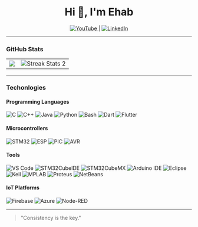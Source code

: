 <h1 align="center">Hi 👋, I'm Ehab </h1>

<p align="center">
  <a href="https://youtube.com/@EhabMagdyy" target="_blank">
    <img src="https://img.shields.io/badge/YouTube-%23FF0000?style=for-the-badge&logo=youtube&logoColor=white" alt="YouTube"/>
  </a> |
  <a href="https://www.linkedin.com/in/ehabmagdyy" target="_blank">
    <img src="https://img.shields.io/badge/LinkedIn-%230077B5?style=for-the-badge&logo=linkedin&logoColor=white" alt="LinkedIn"/>
  </a>
</p>

---

### GitHub Stats
<div align="center">
  <table>
    <tr>
      <td>
        <img src="https://github-readme-stats.vercel.app/api?username=EhabMagdyy&show_icons=true&hide=issues,prs&count_private=true&theme=radical"/>
      </td>
      <td>
        <img src="https://github-readme-streak-stats.herokuapp.com/?user=EhabMagdyy&theme=radical&hide_border=false" alt="Streak Stats 2"/>
      </td>
    </tr>
  </table>
</div>

---

### Techonlogies

#### **Programming Languages**
![C](https://img.shields.io/badge/C-%2300599C?style=for-the-badge&logo=c&logoColor=white) 
![C++](https://img.shields.io/badge/C%2B%2B-%2300599C?style=for-the-badge&logo=c%2B%2B&logoColor=white) 
![Java](https://img.shields.io/badge/Java-%23F7B93E?style=for-the-badge&logo=java&logoColor=white) 
![Python](https://img.shields.io/badge/Python-%233776AB?style=for-the-badge&logo=python&logoColor=white) 
![Bash](https://img.shields.io/badge/Bash-%23121011?style=for-the-badge&logo=gnu-bash&logoColor=white)
![Dart](https://img.shields.io/badge/Dart-%230175C2?style=for-the-badge&logo=dart&logoColor=white)
![Flutter](https://img.shields.io/badge/Flutter-%2302569B?style=for-the-badge&logo=flutter&logoColor=white)

#### **Microcontrollers**
![STM32](https://img.shields.io/badge/STM32-%23217576?style=for-the-badge&logo=stm32&logoColor=white) 
![ESP](https://img.shields.io/badge/ESP32-%23001C8C?style=for-the-badge&logo=espressif&logoColor=white) 
![PIC](https://img.shields.io/badge/PIC-%230058D1?style=for-the-badge&logo=microchip&logoColor=white) 
![AVR](https://img.shields.io/badge/AVR-%23E46C23?style=for-the-badge&logo=atmel&logoColor=white)

#### **Tools**
![VS Code](https://img.shields.io/badge/VS%20Code-%23007ACC?style=for-the-badge&logo=visual-studio-code&logoColor=white) 
![STM32CubeIDE](https://img.shields.io/badge/STM32CubeIDE-%23217576?style=for-the-badge&logo=stm32&logoColor=white) 
![STM32CubeMX](https://img.shields.io/badge/STM32CubeMX-%23217576?style=for-the-badge&logo=stm32&logoColor=white) 
![Arduino IDE](https://img.shields.io/badge/Arduino%20IDE-%2300979C?style=for-the-badge&logo=arduino&logoColor=white)
![Eclipse](https://img.shields.io/badge/Eclipse-%23000000?style=for-the-badge&logo=eclipse&logoColor=white) 
![Keil](https://img.shields.io/badge/Keil-%230074A4?style=for-the-badge&logo=arm&logoColor=white)
![MPLAB](https://img.shields.io/badge/MPLAB%20X-%2300A3E0?style=for-the-badge&logo=microchip&logoColor=white) 
![Proteus](https://img.shields.io/badge/Proteus-%2300A9E0?style=for-the-badge&logo=autodesk&logoColor=white) 
![NetBeans](https://img.shields.io/badge/NetBeans-%23000000?style=for-the-badge&logo=netbeans&logoColor=white)

#### **IoT Platforms**
![Firebase](https://img.shields.io/badge/Firebase-%23039BE5?style=for-the-badge&logo=firebase&logoColor=white) 
![Azure](https://img.shields.io/badge/Azure-%23007FFF?style=for-the-badge&logo=microsoft-azure&logoColor=white)
![Node-RED](https://img.shields.io/badge/Node--RED-%23D50032?style=for-the-badge&logo=node-red&logoColor=white)

---

> "Consistency is the key."
